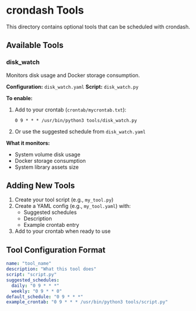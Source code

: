 # crondash Tools

This directory contains optional tools that can be scheduled with crondash.

## Available Tools

### disk_watch
Monitors disk usage and Docker storage consumption.

**Configuration:** `disk_watch.yaml`
**Script:** `disk_watch.py`

**To enable:**
1. Add to your crontab (`crontab/mycrontab.txt`):
   ```
   0 9 * * * /usr/bin/python3 tools/disk_watch.py
   ```
2. Or use the suggested schedule from `disk_watch.yaml`

**What it monitors:**
- System volume disk usage
- Docker storage consumption  
- System library assets size

## Adding New Tools

1. Create your tool script (e.g., `my_tool.py`)
2. Create a YAML config (e.g., `my_tool.yaml`) with:
   - Suggested schedules
   - Description
   - Example crontab entry
3. Add to your crontab when ready to use

## Tool Configuration Format

```yaml
name: "tool_name"
description: "What this tool does"
script: "script.py"
suggested_schedules:
  daily: "0 9 * * *"
  weekly: "0 9 * * 0"
default_schedule: "0 9 * * *"
example_crontab: "0 9 * * * /usr/bin/python3 tools/script.py"
``` 